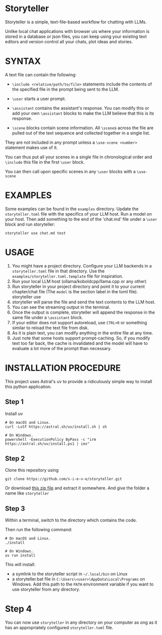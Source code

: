 # Storyteller

Storyteller is a simple, text-file-based workflow for chatting with LLMs.

Unlike local chat applications with browser uis where your information is stored in a database or json files, you can keep using your existing text editors and version control all your chats, plot ideas and stories.

# SYNTAX

A text file can contain the following:

- `\include <relative/path/to/file>` statements include the contents of the specified file in the prompt being sent to the LLM.

- `\user` starts a user prompt.

- `\assistant` contains the assistant's response. You can modify this or add your own `\assistant` blocks to make the LLM believe that this is its response.

- `\scene` blocks contain scene information. All `\scene`s across the file are pulled out of the text sequence and collected together in a single list.

 They are not included in any prompt unless a `\use-scene <number>` statement makes use of it.

 You can thus put all your scenes in a single file in chronological order and `\include` this file in the first `\user` block.

 You can then call upon specific scenes in any `\user` blocks with a `\use-scene`

# EXAMPLES

Some examples can be found in the `examples` directory. Update the `storyteller.toml` file with the specifics of your LLM host. Run a model on your host. Then add something to the end of the 'chat.md' file under a `\user` block and run storyteller:

    storyteller use chat.md test

# USAGE

1. You might have a project directory. Configure your LLM backends in a `storyteller.toml` file in that directory. Use the `examples/storyteller.toml.template` file for inspiration.
2. Run your local LLM host (ollama/koboldcpp/llama.cpp or any other)
3. Run storyteller in your project directory and point it to your current chapter/chat file (The `model` is the section label in the toml file).
    storyteller use <file> <model>
4. storyteller will parse the file and send the text contents to the LLM host.
5. You can see the streaming output in the terminal.
6. Once the output is complete, storyteller will append the response in the same file under a `\assistant` block.
7. If your editor does not support autoreload, use `CTRL+R` or something similar to reload the text file from disk.
8. As it is plain text, you can modify anything in the entire file at any time.
9. Just note that some hosts support prompt-caching. So, if you modify text too far back, the cache is invalidated and the model will have to evaluate a lot more of the prompt than necessary.

# INSTALLATION PROCEDURE

This project uses Astral's uv to provide a ridiculously simple way to install this python application.

## Step 1
Install uv

    # On macOS and Linux.
    curl -LsSf https://astral.sh/uv/install.sh | sh

    # On Windows.
    powershell -ExecutionPolicy ByPass -c "irm https://astral.sh/uv/install.ps1 | iex"

## Step 2
Clone this repository using

    git clone https://github.com/s-i-e-v-e/storyteller.git

Or download [this zip file](https://github.com/s-i-e-v-e/storyteller/archive/refs/heads/main.zip) and extract it somewhere. And give the folder a name like `storyteller`

## Step 3
Within a terminal, switch to the directory which contains the code.

Then run the following command:

    # On macOS and Linux.
    ./install

    # On Windows.
    uv run install

This will install:

- a symlink to the storyteller script in `~/.local/bin` on Linux
- a storyteller.bat file in `C:\Users\<user>\AppData\Local\Programs` on Windows. Add this path to the `PATH` environment variable if you want to use storyteller from any directory.

# Step 4

You can now use `storyteller` in any directory on your computer as ong as it has an appropriately configured `storyteller.toml` file.
